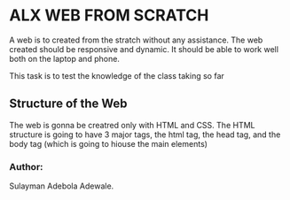 # ALX WEB FROM SCRATCH

A web is to created from the stratch without any assistance. The web created should be responsive and dynamic. It should be able to work well both on the laptop and phone.

This task is to test the knowledge of the class taking so far

## Structure of the Web

The web is gonna be creatred only with HTML and CSS.
The HTML structure is going to have 3 major tags, the html tag, the head tag, and the body tag (which is going to hiouse the main elements)

### Author:
Sulayman Adebola Adewale.